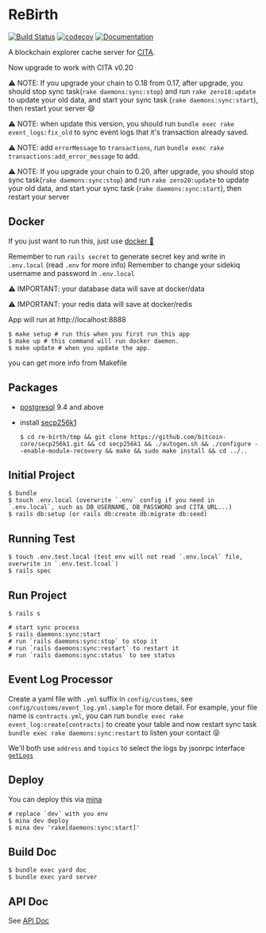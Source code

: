 # ReBirth

[![Build Status](https://travis-ci.org/cryptape/re-birth.svg?branch=master)](https://travis-ci.org/cryptape/re-birth)
[![codecov](https://codecov.io/gh/cryptape/re-birth/branch/master/graph/badge.svg)](https://codecov.io/gh/cryptape/re-birth)
[![Documentation](http://img.shields.io/badge/docs-rdoc.info-blue.svg)](https://www.rubydoc.info/github/cryptape/re-birth/master)

A blockchain explorer cache server for [CITA](http://docs.citahub.com).

Now upgrade to work with CITA v0.20

⚠️ NOTE: If you upgrade your chain to 0.18 from 0.17, after upgrade, you should stop sync task(`rake daemons:sync:stop`) and run `rake zero18:update` to update your old data, and start your sync task (`rake daemons:sync:start`), then restart your server 😄

⚠️ NOTE: when update this version, you should run `bundle exec rake event_logs:fix_old` to sync event logs that it's transaction already saved.

⚠️ NOTE: add `errorMessage` to `transactions`, run `bundle exec rake transactions:add_error_message` to add.

⚠️ NOTE: If you upgrade your chain to 0.20, after upgrade, you should stop sync task(`rake daemons:sync:stop`) and run `rake zero20:update` to update your old data, and start your sync task (`rake daemons:sync:start`), then restart your server

## Docker

If you just want to run this, just use [docker 🐳](https://docs.docker.com/install)

Remember to run `rails secret` to generate secret key and write in `.env.local` (read `.env` for more info)
Remember to change your sidekiq username and password in `.env.local`

⚠️ IMPORTANT: your database data will save at docker/data

⚠️ IMPORTANT: your redis data will save at docker/redis

App will run at http://localhost:8888

```shell
$ make setup # run this when you first run this app
$ make up # this command will run docker daemon.
$ make update # when you update the app.
```

you can get more info from Makefile

## Packages

- [postgresql](https://www.postgresql.org/) 9.4 and above
- install [secp256k1](https://github.com/bitcoin-core/secp256k1.git)

  ```shell
  $ cd re-birth/tmp && git clone https://github.com/bitcoin-core/secp256k1.git && cd secp256k1 && ./autogen.sh && ./configure --enable-module-recovery && make && sudo make install && cd ../..
  ```

## Initial Project

```shell
$ bundle
$ touch .env.local (overwrite `.env` config if you need in `.env.local`, such as DB_USERNAME, DB_PASSWORD and CITA_URL...)
$ rails db:setup (or rails db:create db:migrate db:seed)
```

## Running Test

```shell
$ touch .env.test.local (test env will not read `.env.local` file, overwrite in `.env.test.lcoal`)
$ rails spec
```

## Run Project

```shell
$ rails s

# start sync process
$ rails daemons:sync:start
# run `rails daemons:sync:stop` to stop it
# run `rails daemons:sync:restart` to restart it
# run `rails daemons:sync:status` to see status
```

## Event Log Processor

Create a yaml file with `.yml` suffix in `config/customs`, see `config/customs/event_log.yml.sample` for more detail. For example, your file name is `contracts.yml`, you can run `bundle exec rake event_log:create[contracts]` to create your table and now restart sync task `bundle exec rake daemons:sync:restart` to listen your contact 😝

We'll both use `address` and `topics` to select the logs by jsonrpc interface [`getLogs`](http://docs.citahub.com/en-US/cita/rpc-guide/rpc#getlogs)

## Deploy

You can deploy this via [mina](https://github.com/mina-deploy/mina)

```shell
# replace `dev` with you env
$ mina dev deploy
$ mina dev 'rake[daemons:sync:start]'
```

## Build Doc

```shell
$ bundle exec yard doc
$ bundle exec yard server
```

## API Doc
See [API Doc](./API_DOC.md)
